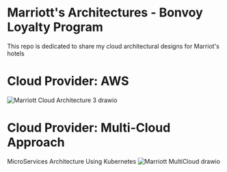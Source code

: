 # Marriott's Architectures - Bonvoy Loyalty Program
This repo is dedicated to share my cloud architectural designs for Marriot's hotels 

# Cloud Provider: AWS
![Marriott Cloud Architecture 3 drawio](https://github.com/user-attachments/assets/03b97e78-54e2-4c2c-a49b-fb44b2b10771)



# Cloud Provider: Multi-Cloud Approach
MicroServices Architecture Using Kubernetes
![Marriott MultiCloud drawio](https://github.com/user-attachments/assets/8177ce90-5def-4789-97cd-9e0111f8ee80)
